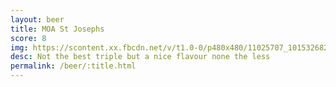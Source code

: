 ```yaml
---
layout: beer
title: MOA St Josephs
score: 8
img: https://scontent.xx.fbcdn.net/v/t1.0-0/p480x480/11025707_10153268294958745_151299719186905005_n.jpg?oh=cf00b7d83b543a0125a40c81120a18fc&oe=58853E6D
desc: Not the best triple but a nice flavour none the less
permalink: /beer/:title.html
---
```

